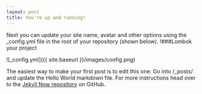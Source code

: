 ```yaml
---
layout: post
title: You're up and running!
---
```


Next you can update your site name, avatar and other options using the _config.yml file in the root of your repository (shown below).
!###Lombok your project

![_config.yml]({{ site.baseurl }}/images/config.png)

The easiest way to make your first post is to edit this one. Go into /_posts/ and update the Hello World markdown file. For more instructions head over to the [Jekyll Now repository](https://github.com/barryclark/jekyll-now) on GitHub.
